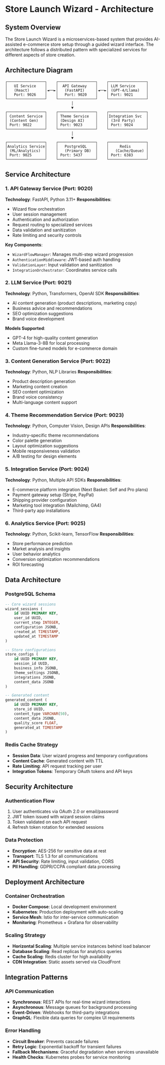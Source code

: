 # Store Launch Wizard - Architecture

## System Overview

The Store Launch Wizard is a microservices-based system that provides AI-assisted e-commerce store setup through a guided wizard interface. The architecture follows a distributed pattern with specialized services for different aspects of store creation.

## Architecture Diagram

```
┌─────────────────┐    ┌─────────────────┐    ┌─────────────────┐
│   UI Service    │    │  API Gateway    │    │ LLM Service     │
│   (React)       │◄──►│   (FastAPI)     │◄──►│ (GPT-4/Llama)   │
│   Port: 9026    │    │   Port: 9020    │    │ Port: 9021      │
└─────────────────┘    └─────────────────┘    └─────────────────┘
                              │
                              ▼
┌─────────────────┐    ┌─────────────────┐    ┌─────────────────┐
│ Content Service │    │ Theme Service   │    │Integration Svc  │
│ (Content Gen)   │    │ (Design AI)     │    │ (3rd Party)     │
│ Port: 9022      │    │ Port: 9023      │    │ Port: 9024      │
└─────────────────┘    └─────────────────┘    └─────────────────┘
                              │
                              ▼
┌─────────────────┐    ┌─────────────────┐    ┌─────────────────┐
│Analytics Service│    │   PostgreSQL    │    │     Redis       │
│ (ML/Analytics)  │    │   (Primary DB)  │    │   (Cache/Queue) │
│ Port: 9025      │    │ Port: 5437      │    │ Port: 6383      │
└─────────────────┘    └─────────────────┘    └─────────────────┘
```

## Service Architecture

### 1. API Gateway Service (Port: 9020)
**Technology**: FastAPI, Python 3.11+
**Responsibilities**:
- Wizard flow orchestration
- User session management
- Authentication and authorization
- Request routing to specialized services
- Data validation and sanitization
- Rate limiting and security controls

**Key Components**:
- `WizardFlowManager`: Manages multi-step wizard progression
- `AuthenticationMiddleware`: JWT-based auth handling
- `ValidationLayer`: Input validation and sanitization
- `IntegrationOrchestrator`: Coordinates service calls

### 2. LLM Service (Port: 9021)
**Technology**: Python, Transformers, OpenAI SDK
**Responsibilities**:
- AI content generation (product descriptions, marketing copy)
- Business advice and recommendations
- SEO optimization suggestions
- Brand voice development

**Models Supported**:
- GPT-4 for high-quality content generation
- Meta Llama-3-8B for local processing
- Custom fine-tuned models for e-commerce domain

### 3. Content Generation Service (Port: 9022)
**Technology**: Python, NLP Libraries
**Responsibilities**:
- Product description generation
- Marketing content creation
- SEO content optimization
- Brand voice consistency
- Multi-language content support

### 4. Theme Recommendation Service (Port: 9023)
**Technology**: Python, Computer Vision, Design APIs
**Responsibilities**:
- Industry-specific theme recommendations
- Color palette generation
- Layout optimization suggestions
- Mobile responsiveness validation
- A/B testing for design elements

### 5. Integration Service (Port: 9024)
**Technology**: Python, Multiple API SDKs
**Responsibilities**:
- E-commerce platform integration (Next Basket: Self and Pro plans)
- Payment gateway setup (Stripe, PayPal)
- Shipping provider configuration
- Marketing tool integration (Mailchimp, GA4)
- Third-party app installations

### 6. Analytics Service (Port: 9025)
**Technology**: Python, Scikit-learn, TensorFlow
**Responsibilities**:
- Store performance prediction
- Market analysis and insights
- User behavior analytics
- Conversion optimization recommendations
- ROI forecasting

## Data Architecture

### PostgreSQL Schema
```sql
-- Core wizard sessions
wizard_sessions (
    id UUID PRIMARY KEY,
    user_id UUID,
    current_step INTEGER,
    configuration JSONB,
    created_at TIMESTAMP,
    updated_at TIMESTAMP
)

-- Store configurations
store_configs (
    id UUID PRIMARY KEY,
    session_id UUID,
    business_info JSONB,
    theme_settings JSONB,
    integrations JSONB,
    content_data JSONB
)

-- Generated content
generated_content (
    id UUID PRIMARY KEY,
    store_id UUID,
    content_type VARCHAR(50),
    content_data JSONB,
    quality_score FLOAT,
    generated_at TIMESTAMP
)
```

### Redis Cache Strategy
- **Session Data**: User wizard progress and temporary configurations
- **Content Cache**: Generated content with TTL
- **Rate Limiting**: API request tracking per user
- **Integration Tokens**: Temporary OAuth tokens and API keys

## Security Architecture

### Authentication Flow
1. User authenticates via OAuth 2.0 or email/password
2. JWT token issued with wizard session claims
3. Token validated on each API request
4. Refresh token rotation for extended sessions

### Data Protection
- **Encryption**: AES-256 for sensitive data at rest
- **Transport**: TLS 1.3 for all communications
- **API Security**: Rate limiting, input validation, CORS
- **PII Handling**: GDPR/CCPA compliant data processing

## Deployment Architecture

### Container Orchestration
- **Docker Compose**: Local development environment
- **Kubernetes**: Production deployment with auto-scaling
- **Service Mesh**: Istio for inter-service communication
- **Monitoring**: Prometheus + Grafana for observability

### Scaling Strategy
- **Horizontal Scaling**: Multiple service instances behind load balancer
- **Database Scaling**: Read replicas for analytics queries
- **Cache Scaling**: Redis cluster for high availability
- **CDN Integration**: Static assets served via CloudFront

## Integration Patterns

### API Communication
- **Synchronous**: REST APIs for real-time wizard interactions
- **Asynchronous**: Message queues for background processing
- **Event-Driven**: Webhooks for third-party integrations
- **GraphQL**: Flexible data queries for complex UI requirements

### Error Handling
- **Circuit Breaker**: Prevents cascade failures
- **Retry Logic**: Exponential backoff for transient failures
- **Fallback Mechanisms**: Graceful degradation when services unavailable
- **Health Checks**: Kubernetes probes for service monitoring 